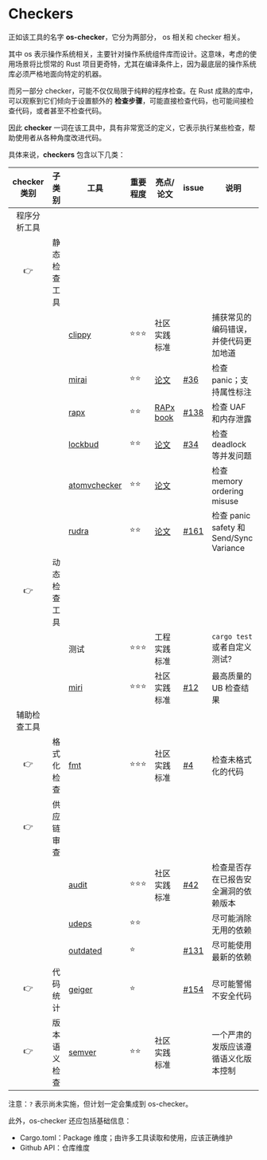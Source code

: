 # Checkers

正如该工具的名字 **os-checker**，它分为两部分， os 相关和 checker 相关。

其中 os 表示操作系统相关，主要针对操作系统组件库而设计。这意味，考虑的使用场景将比惯常的 Rust 
项目更奇特，尤其在编译条件上，因为最底层的操作系统库必须严格地面向特定的机器。

而另一部分 checker，可能不仅仅局限于纯粹的程序检查。在 Rust 成熟的库中，可以观察到它们倾向于设置额外的
**检查步骤**，可能直接检查代码，也可能间接检查代码，或者甚至不检查代码。

因此 **checker** 一词在该工具中，具有非常宽泛的定义，它表示执行某些检查，帮助使用者从各种角度改进代码。

具体来说，**checkers** 包含以下几类：


| checker 类别 |    子类别    | 工具           | 重要程度 | 亮点/论文                  | issue  | 说明                                    |
|:------------:|:------------:|----------------|----------|----------------------------|--------|-----------------------------------------|
| 程序分析工具 |              |                |          |                            |        |                                         |
|      👉      | 静态检查工具 |                |          |                            |        |                                         |
|              |              | [clippy]       | ⭐⭐⭐   | 社区实践标准               |        | 捕获常见的编码错误，并使代码更加地道    |
|              |              | [mirai]        | ⭐⭐     | [论文][mirai-paper]        | [#36]  | 检查 panic；支持属性标注                |
|              |              | [rapx]         | ⭐⭐     | [RAPx book][rapx-book]     | [#138] | 检查 UAF 和内存泄露                     |
|              |              | [lockbud]      | ⭐⭐     | [论文][lockbud-paper]      | [#34]  | 检查 deadlock 等并发问题                |
|              |              | [atomvchecker] | ⭐⭐     | [论文][atomvchecker-paper] |        | 检查 memory ordering misuse             |
|              |              | [rudra]        | ⭐⭐     | [论文][rudra-paper]        | [#161] | 检查 panic safety 和 Send/Sync Variance |
|      👉      | 动态检查工具 |                |          |                            |        |                                         |
|              |              | 测试           | ⭐⭐⭐   | 工程实践标准               |        | `cargo test` 或者自定义测试?            |
|              |              | [miri]         | ⭐⭐⭐   | 社区实践标准               | [#12]  | 最高质量的 UB 检查结果                  |
| 辅助检查工具 |              |                |          |                            |        |                                         |
|      👉      |  格式化检查  | [fmt]          | ⭐⭐⭐   | 社区实践标准               | [#4]   | 检查未格式化的代码                      |
|      👉      |  供应链审查  |                |          |                            |        |                                         |
|              |              | [audit]        | ⭐⭐⭐   | 社区实践标准               | [#42]  | 检查是否存在已报告安全漏洞的依赖版本    |
|              |              | [udeps]        | ⭐⭐     |                            |        | 尽可能消除无用的依赖                    |
|              |              | [outdated]     | ⭐       |                            | [#131] | 尽可能使用最新的依赖                    |
|      👉      |   代码统计   | [geiger]       | ⭐       |                            | [#154] | 尽可能警惕不安全代码                    |
|      👉      | 版本语义检查 | [semver]       | ⭐⭐     | 社区实践标准               |        | 一个严肃的发版应该遵循语义化版本控制    |

注意：`?` 表示尚未实施，但计划一定会集成到 os-checker。

[fmt]: https://github.com/rust-lang/rustfmt
[#4]: https://github.com/os-checker/os-checker/issues/4

[audit]: https://github.com/RustSec/rustsec/tree/main/cargo-audit
[#42]: https://github.com/os-checker/os-checker/issues/42

[outdated]: https://github.com/kbknapp/cargo-outdated
[#131]: https://github.com/os-checker/os-checker/issues/131

[udeps]: https://github.com/est31/cargo-udeps

[geiger]: https://github.com/geiger-rs/cargo-geiger
[#154]: https://github.com/os-checker/os-checker/issues/154

[clippy]: https://github.com/rust-lang/rust-clippy

[mirai]: https://github.com/endorlabs/MIRAI
[mirai-paper]: https://alastairreid.github.io/papers/hatra2020.pdf
[#36]: https://github.com/os-checker/os-checker/issues/36

[lockbud]: https://github.com/BurtonQin/lockbud
[lockbud-paper]: https://burtonqin.github.io/publication/2020-03-11-rustdetector-tse-8
[#34]: https://github.com/os-checker/os-checker/issues/34

[atomvchecker]: https://github.com/AtomVChecker/rust-atomic-study
[atomvchecker-paper]: https://ieeexplore.ieee.org/document/10771495

[rapx]: https://github.com/Artisan-Lab/RAP
[rapx-book]: https://artisan-lab.github.io/RAP-Book
[#138]: https://github.com/os-checker/os-checker/issues/138

[rudra]: https://github.com/sslab-gatech/Rudra
[rudra-paper]: https://github.com/sslab-gatech/Rudra/blob/master/rudra-sosp21.pdf
[#161]: https://github.com/os-checker/os-checker/issues/161

[miri]: https://github.com/rust-lang/miri
[#12]: https://github.com/os-checker/os-checker/issues/12

[semver]: https://github.com/obi1kenobi/cargo-semver-checks
[checker-list]: https://burtonqin.github.io/posts/2024/07/rustcheckers/

此外，os-checker 还应包括基础信息：
* Cargo.toml：Package 维度；由许多工具读取和使用，应该正确维护
* Github API：仓库维度
